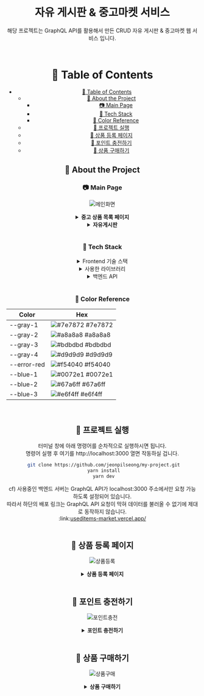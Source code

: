 <div align="center">
  <h1>자유 게시판 & 중고마켓 서비스</h1>
  
  <p>해당 프로젝트는 GraphQL API를 활용해서 만든  CRUD 자유 게시판 & 중고마켓 웹 서비스 입니다.</p>
	
  
<br />

<!-- Table of Contents -->

# :notebook_with_decorative_cover: Table of Contents

- [:notebook_with_decorative_cover: Table of Contents](#notebook_with_decorative_cover-table-of-contents)
  - [:star2: About the Project](#star2-about-the-project)
    - [:camera: Main Page](#camera-main-page)
    - [:space_invader: Tech Stack](#space_invader-tech-stack)
    - [:art: Color Reference](#art-color-reference)
  - [:toolbox: 프로젝트 실행](#toolbox-프로젝트-실행)
  - [:eyes: 상품 등록 페이지](#eyes-상품-등록-페이지)
  - [:eyes: 포인트 충전하기](#eyes-포인트-충전하기)
  - [:eyes: 상품 구매하기](#eyes-상품-구매하기)

<!-- About the Project -->

## :star2: About the Project

<!-- Screenshots -->

### :camera: Main Page

![메인화면](https://github.com/jeonpilseong/my-project/blob/main/public/readme/메인페이지.webp)

<details> 
  <summary><strong>중고 상품 목록 페이지</strong></summary>
  <ol>
    <li>무한스크롤을 이용해 상품 목록들을 보여줍니다.</li>
    <li>유저가 많이 찜한 상품 순서로 베스트 상품이 보여집니다.</li>
    <li>검색창에 상품 제목을 검색할 수 있습니다.</li>
    <li>상품 조회 시 오른쪽 사이드에 최근에 본 상품이 담겨집니다.</li>
  </ol>
</details>

<details>
  <summary><strong>자유게시판</strong></summary>
  <ol>
    <li>페이지네이션을 이용해 자유 게시판 목록들을 보여줍니다.</li>
    <li>검색창에 게시글 제목과 날짜를 검색할 수 있습니다.</li>
  </ol>
</details>
</br>

<!-- TechStack -->

### :space_invader: Tech Stack

<details>
  <summary>Frontend 기술 스택</summary>
  <ul>
    <a href="https://reactjs.org/" >React.js v17.0.2</a>
    </br><a href="https://nextjs.org/" >Next.js v12.1.0</a>
    </br><a href="https://www.typescriptlang.org/" >Typescript</a>
		</br><a href="https://emotion.sh/docs/introduction" >Emotion v11.11.0</a>
    </br><a href="https://ant.design//" >Ant Desin v5.6.0</a>
		</br><a href="https://graphql.org/" >QraphQL v16.6.0</a>
		</br><a href="https://recoiljs.org/ko/" >Recoil v0.7.7</a>
		</br><a href="https://vercel.com/" >Vercel</a>
  </ul>
</details>

<details>
  <summary>사용한 라이브러리</summary>
  <ul>
    <a href="https://www.npmjs.com/package/yup/" >yup : 유효성 검사</a>
    </br><a href="https://www.react-hook-form.com//" >react-hook-form : 비제어 컴포넌트 제어</a>
    </br><a href="https://www.apollographql.com/docs/react/" >apollo-client : GraphQL 세팅</a>
    </br><a href="https://www.npmjs.com/package/@graphql-codegen/core" >GraphQL-Codegen : API 응답 데이터 타입</a>
    </br><a href="https://www.npmjs.com/package/react-daum-postcode/" >react-daum-postcode : 다음 주소 검색</a>
		</br><a href="https://apis.map.kakao.com/web/guide/" >kakao-maps-api : 카카오맵</a>
    </br><a href="https://www.npmjs.com/package/react-player" >react-player : 비디오 플레이어</a>    
    </br><a href="https://eslint.org/" >eslint : 협업 시 코드 규칙 정하기</a>
    </br><a href="https://prettier.io/" >prettier : 코드 formatter</a>
		</br><a href="https://www.npmjs.com/package/react-infinite-scroller" >react-infinite-scroller : 무한스크롤</a>
		</br><a href="https://www.npmjs.com/package/apollo-upload-client" >apollo-upload-client : 이미지 업로드 url 불러오기</a>
		</br><a href="https://www.npmjs.com/package/react-quill" >react-quill : 웹 에디터</a>
		</br><a href="https://developers.portone.io/docs/ko/readme" >PortOne : 결제 연동 대행사</a>
  </ul>
</details>

<details>
	<summary>백엔드 API</summary>
	<ul>
		<a href="https://backendonline.codebootcamp.co.kr/graphql" >PlayGround : GraphQL API</a>
	</ul>
</details>
</br>

<!-- Color Reference -->

### :art: Color Reference

| Color       | Hex                                                              |
| ----------- | ---------------------------------------------------------------- |
| --gray-1    | ![#7e7872](https://via.placeholder.com/10/e6f4ff?text=+) #7e7872 |
| --gray-2    | ![#a8a8a8](https://via.placeholder.com/10/a8a8a8?text=+) #a8a8a8 |
| --gray-3    | ![#bdbdbd](https://via.placeholder.com/10/bdbdbd?text=+) #bdbdbd |
| --gray-4    | ![#d9d9d9](https://via.placeholder.com/10/d9d9d9?text=+) #d9d9d9 |
| --error-red | ![#f54040](https://via.placeholder.com/10/f54040?text=+) #f54040 |
| --blue-1    | ![#0072e1](https://via.placeholder.com/10/0072e1?text=+) #0072e1 |
| --blue-2    | ![#67a6ff](https://via.placeholder.com/10/67a6ff?text=+) #67a6ff |
| --blue-3    | ![#e6f4ff](https://via.placeholder.com/10/e6f4ff?text=+) #e6f4ff |

</br>

<!-- Getting Started -->

## :toolbox: 프로젝트 실행

터미널 창에 아래 명령어를 순차적으로 실행하시면 됩니다.
</br>명령어 실행 후 여기를 http://localhost:3000 열면 작동하실 겁니다.

```bash
 git clone https://github.com/jeonpilseong/my-project.git
 yarn install
 yarn dev
```

<p></p>cf) 사용중인 백엔드 서버는 GraphQL API가 localhost:3000 주소에서만 요청 가능하도록 설정되어 있습니다.
</br>따라서 하단의 배포 링크는 GraphQL API 요청이 막혀 데이터를 불러올 수 없기에 제대로 동작하지 않습니다.
</br>:link:<a href="https://useditems-market.vercel.app/">useditems-market.vercel.app/</a>
</br>
</br>

<!-- Features -->

## :eyes: 상품 등록 페이지

![상품등록](https://github.com/jeonpilseong/my-project/blob/main/public/readme/상품등록페이지.webp)

<details>
  <summary><strong>상품 등록 페이지</strong></summary>
  <ol>
    <li>로그인한 뒤 상단에 상품 등록 버튼을 누르면 상품 등록 페이지로 이동합니다.</li>
    <li>상품내용을 작성할 때 웹 에디터를 이용해 글씨 크기와 폰트를 바꿀 수 있습니다.</li>
    <li>사진 첨부 시 여러 사진을 첨부할 수 있습니다.</li>
    <li>다음 주소창에 주소를 검색한 뒤 카카오 맵으로 해당 주소의 위치를 보여줄 수 있습니다.</li>
  </ol>
</details>
</br>

## :eyes: 포인트 충전하기

![포인트충전](https://github.com/jeonpilseong/my-project/blob/main/public/readme/포인트충전.gif)

<details>
  <summary><strong>포인트 충전하기</strong></summary>
  <ol>
    <li>드롭다운으로 충전할 포인트를 선택합니다.</li>
    <li>카카오페이로 충전을 마치면 상단 프로필에서 충전 포인트를 확인할 수 있습니다.</li>
  </ol>
</details>
</br>

## :eyes: 상품 구매하기

![상품구매](https://github.com/jeonpilseong/my-project/blob/main/public/readme/상품구매.webp)

<details>
  <summary><strong>상품 구매하기</strong></summary>
  <ol>
    <li>충전된 포인트로 상품을 구매할 수 있습니다.</li>
    <li>상품 구매 시 마이페이지에서 구매 목록을 볼 수 있습니다.</li>
  </ol>
</details>
</br>
